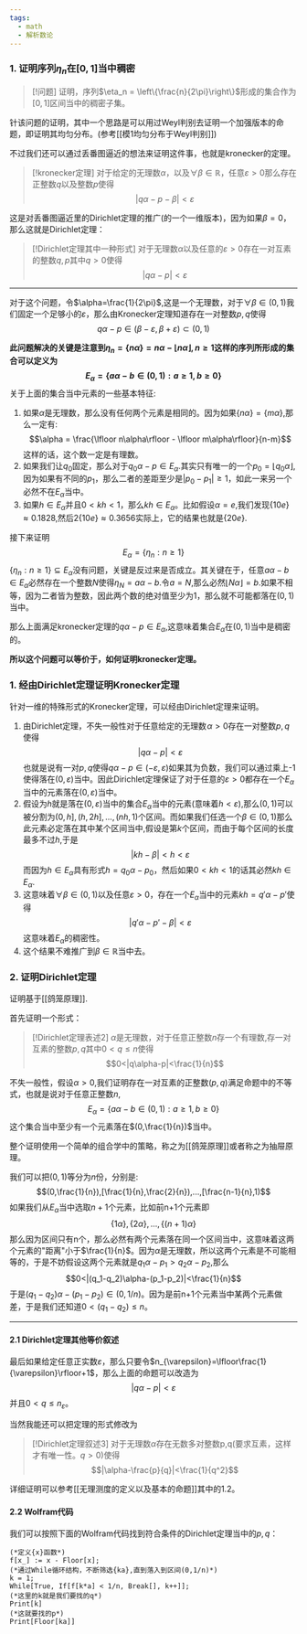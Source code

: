```yaml
---
tags:
  - math
  - 解析数论
---
```

### 1. 证明序列$\eta_n$在$[0,1]$当中稠密

> [!问题]
> 证明，序列$\eta_n = \left\{\frac{n}{2\pi}\right\}$形成的集合作为$[0,1]$区间当中的稠密子集。

针该问题的证明，其中一个思路是可以用过Weyl判别去证明一个加强版本的命题，即证明其均匀分布。(参考[[模1均匀分布于Weyl判别]])

不过我们还可以通过丢番图逼近的想法来证明这件事，也就是kronecker的定理。

> [!kronecker定理]
> 对于给定的无理数$\alpha$，以及$\forall \beta\in\mathbb{R}$，任意$\varepsilon > 0$那么存在正整数$q$以及整数$p$使得$$|q\alpha-p-\beta|<\varepsilon$$

这是对丢番图逼近里的Dirichlet定理的推广(的一个一维版本)，因为如果$\beta=0$，那么这就是Dirichlet定理：

> [!Dirichlet定理其中一种形式]
> 对于无理数$\alpha$以及任意的$\varepsilon>0$存在一对互素的整数$q,p$其中$q>0$使得$$|q\alpha-p|<\varepsilon$$

---

对于这个问题，令$\alpha=\frac{1}{2\pi}$,这是一个无理数，对于$\forall \beta\in(0,1)$我们固定一个足够小的$\varepsilon$，那么由Kronecker定理知道存在一对整数$p,q$使得$$q\alpha-p\in (\beta-\varepsilon,\beta+\varepsilon)\subset(0,1)$$

**此问题解决的关键是注意到$\eta_n=\{n\alpha\}= n\alpha - \lfloor n\alpha\rfloor,n\geq1$这样的序列所形成的集合可以定义为$$E_{\alpha}=\{a\alpha-b\in(0,1) :a\geq 1,b\geq 0\}$$**
关于上面的集合当中元素的一些基本特征:
1. 如果$\alpha$是无理数，那么没有任何两个元素是相同的。因为如果$\{n\alpha\}=\{m\alpha\}$,那么一定有:$$\alpha
    = \frac{\lfloor n\alpha\rfloor - \lfloor
    m\alpha\rfloor}{n-m}$$这样的话，这个数一定是有理数。
2. 如果我们让$q_0$固定，那么对于$q_0\alpha-p\in E_{\alpha}$.其实只有唯一的一个$p_0 = \lfloor q_0\alpha\rfloor$,因为如果有不同的$p_1$，那么二者的差距至少是$|p_0-p_1|\geq1$，如此一来另一个必然不在$E_{\alpha}$当中。
3. 如果$h\in E_{\alpha}$并且$0<kh<1$，那么$kh \in E_{\alpha}$。比如假设$\alpha = e$,我们发现$\{10e\}\approx 0.1828$,然后$2\{10e\} \approx0.3656$实际上，它的结果也就是$\{20e\}$.

接下来证明$$E_{\alpha}=\{\eta_n:n\geq 1\}$$
$\{\eta_n:n\geq 1\}\subseteq E_{\alpha}$没有问题，关键是反过来是否成立。其关键在于，任意$a\alpha -b \in E_{\alpha}$必然存在一个整数$N$使得$\eta_{N}=a\alpha -b$.令$a =N$,那么必然$\lfloor N\alpha\rfloor=b$.如果不相等，因为二者皆为整数，因此两个数的绝对值至少为1，那么就不可能都落在$(0,1)$当中。

那么上面满足kronecker定理的$q\alpha-p \in E_{\alpha}$,这意味着集合$E_{\alpha}$在$(0,1)$当中是稠密的。

**所以这个问题可以等价于，如何证明kronecker定理。**


### 1. 经由Dirichlet定理证明Kronecker定理

针对一维的特殊形式的Kronecker定理，可以经由Dirichlet定理来证明。


1.  由Dirichlet定理，不失一般性对于任意给定的无理数 $\alpha>0$存在一对整数$p,q$使得$$|q\alpha-p|<\varepsilon$$也就是说有一对$p,q$使得$q\alpha-p \in(-\varepsilon,\varepsilon)$如果其为负数，我们可以通过乘上-1使得落在$(0,\varepsilon)$当中。因此Dirichlet定理保证了对于任意的$\varepsilon>0$都存在一个$E_{\alpha}$当中的元素落在$(0,\varepsilon)$当中。
2.  假设为$h$就是落在$(0,\varepsilon)$当中的集合$E_{\alpha}$当中的元素(意味着$h<\varepsilon$),那么$(0,1)$可以被分割为$(0,h],(h,2h],...,(nh,1)$个区间。而如果我们任选一个$\beta\in(0,1)$那么此元素必定落在其中某个区间当中,假设是第$k$个区间，而由于每个区间的长度最多不过$h$,于是$$|kh-\beta|<h<\varepsilon$$而因为$h\in E_{\alpha}$具有形式$h = q_0\alpha-p_0$，然后如果$0<kh<1$的话其必然$kh\in E_{\alpha}$.
3.  这意味着$\forall \beta \in (0,1)$以及任意$\varepsilon > 0$，存在一个$E_{\alpha}$当中的元素$kh=q'\alpha-p'$使得$$|q'\alpha-p'-\beta|<\varepsilon$$这意味着$E_{\alpha}$的稠密性。
4. 这个结果不难推广到$\beta \in \mathbb{R}$当中去。

### 2. 证明Dirichlet定理

证明基于[[鸽笼原理]].

首先证明一个形式：

> [!Dirichlet定理表述2]
> $\alpha$是无理数，对于任意正整数$n$存一个有理数,存一对互素的整数$p,q$其中$0<q\leq n$使得$$0<|q\alpha-p|<\frac{1}{n}$$

不失一般性，假设$\alpha>0$,我们证明存在一对互素的正整数$(p,q)$满足命题中的不等式，也就是说对于任意正整数$n$,$$E_{\alpha}=\{a\alpha-b\in(0,1) :a\geq 1,b\geq 0\}$$这个集合当中至少有一个元素落在$(0,\frac{1}{n})$当中。

整个证明使用一个简单的组合学中的策略，称之为[[鸽笼原理]]或者称之为抽屉原理。

我们可以把$(0,1)$等分为$n$份，分别是:$$(0,\frac{1}{n}),[\frac{1}{n},\frac{2}{n}),...,[\frac{n-1}{n},1)$$如果我们从$E_{\alpha}$当中选取$n+1$个元素，比如前n+1个元素即$$\{1\alpha\},\{2\alpha\},...,\{(n+1)\alpha\}$$那么因为区间只有n个，那么必然有两个元素落在同一个区间当中，这意味着这两个元素的"距离"小于$\frac{1}{n}$。因为$\alpha$是无理数，所以这两个元素是不可能相等的，于是不妨假设这两个元素就是$q_1\alpha-p_1>q_2\alpha-p_2$,那么$$0<|(q_1-q_2)\alpha-(p_1-p_2)|<\frac{1}{n}$$于是$(q_1-q_2)\alpha-(p_1-p_2)\in (0,1/n)$。因为是前n+1个元素当中某两个元素做差，于是我们还知道$0<(q_1-q_2)\leq n$。

---

#### 2.1 Dirichlet定理其他等价叙述

最后如果给定任意正实数$\varepsilon$，那么只要令$n_{\varepsilon}=\lfloor\frac{1}{\varepsilon}\rfloor+1$，那么上面的命题可以改造为$$|q\alpha-p|<\varepsilon$$并且$0<q\leq n_{\varepsilon}$。


当然我能还可以把定理的形式修改为

> [!Dirichlet定理叙述3]
> 对于无理数$\alpha$存在无数多对整数p,q(要求互素，这样才有唯一性。$q>0$)使得$$|\alpha-\frac{p}{q}|<\frac{1}{q^2}$$

详细证明可以参考[[无理测度的定义以及基本的命题]]其中的1.2。

#### 2.2 Wolfram代码

我们可以按照下面的Wolfram代码找到符合条件的Dirichlet定理当中的$p,q$：

```wolfram
(*定义{x}函数*)
f[x_] := x - Floor[x];
(*通过While循环结构，不断筛选{ka},直到落入到区间(0,1/n)*)
k = 1;
While[True, If[f[k*a] < 1/n, Break[], k++]];
(*这里的k就是我们要找的q*)
Print[k]
(*这就要找的p*)
Print[Floor[ka]]
```















